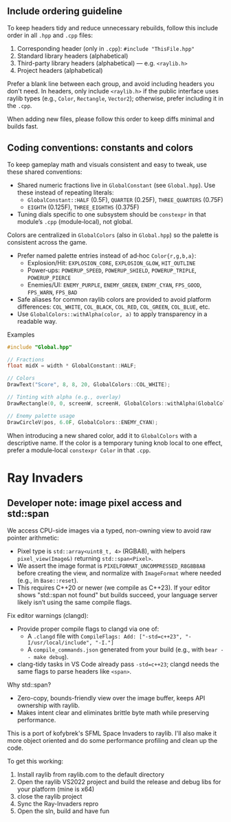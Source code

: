 ## Include ordering guideline

To keep headers tidy and reduce unnecessary rebuilds, follow this include order in all `.hpp` and `.cpp` files:

1. Corresponding header (only in `.cpp`): `#include "ThisFile.hpp"`
2. Standard library headers (alphabetical)
3. Third-party library headers (alphabetical) — e.g. `<raylib.h>`
4. Project headers (alphabetical)

Prefer a blank line between each group, and avoid including headers you don't need. In headers, only include `<raylib.h>` if the public interface uses raylib types (e.g., `Color`, `Rectangle`, `Vector2`); otherwise, prefer including it in the `.cpp`.

When adding new files, please follow this order to keep diffs minimal and builds fast.

## Coding conventions: constants and colors

To keep gameplay math and visuals consistent and easy to tweak, use these shared conventions:

- Shared numeric fractions live in `GlobalConstant` (see `Global.hpp`). Use these instead of repeating literals:
	- `GlobalConstant::HALF` (0.5F), `QUARTER` (0.25F), `THREE_QUARTERS` (0.75F)
	- `EIGHTH` (0.125F), `THREE_EIGHTHS` (0.375F)
- Tuning dials specific to one subsystem should be `constexpr` in that module’s `.cpp` (module‑local), not global.

Colors are centralized in `GlobalColors` (also in `Global.hpp`) so the palette is consistent across the game.

- Prefer named palette entries instead of ad‑hoc `Color{r,g,b,a}`:
	- Explosion/Hit: `EXPLOSION_CORE`, `EXPLOSION_GLOW`, `HIT_OUTLINE`
	- Power‑ups: `POWERUP_SPEED`, `POWERUP_SHIELD`, `POWERUP_TRIPLE`, `POWERUP_PIERCE`
	- Enemies/UI: `ENEMY_PURPLE`, `ENEMY_GREEN`, `ENEMY_CYAN`, `FPS_GOOD`, `FPS_WARN`, `FPS_BAD`
- Safe aliases for common raylib colors are provided to avoid platform differences: `COL_WHITE`, `COL_BLACK`, `COL_RED`, `COL_GREEN`, `COL_BLUE`, etc.
- Use `GlobalColors::withAlpha(color, a)` to apply transparency in a readable way.

Examples

```cpp
#include "Global.hpp"

// Fractions
float midX = width * GlobalConstant::HALF;

// Colors
DrawText("Score", 8, 8, 20, GlobalColors::COL_WHITE);

// Tinting with alpha (e.g., overlay)
DrawRectangle(0, 0, screenW, screenH, GlobalColors::withAlpha(GlobalColors::COL_BLACK, 128));

// Enemy palette usage
DrawCircleV(pos, 6.0F, GlobalColors::ENEMY_CYAN);
```

When introducing a new shared color, add it to `GlobalColors` with a descriptive name. If the color is a temporary tuning knob local to one effect, prefer a module‑local `constexpr Color` in that `.cpp`.

# Ray Invaders

## Developer note: image pixel access and std::span

We access CPU-side images via a typed, non-owning view to avoid raw pointer arithmetic:

- Pixel type is `std::array<uint8_t, 4>` (RGBA8), with helpers `pixel_view(Image&)` returning `std::span<Pixel>`.
- We assert the image format is `PIXELFORMAT_UNCOMPRESSED_R8G8B8A8` before creating the view, and normalize with `ImageFormat` where needed (e.g., in `Base::reset`).
- This requires C++20 or newer (we compile as C++23). If your editor shows "std::span not found" but builds succeed, your language server likely isn’t using the same compile flags.

Fix editor warnings (clangd):

- Provide proper compile flags to clangd via one of:
	- A `.clangd` file with `CompileFlags: Add: ["-std=c++23", "-I/usr/local/include", "-I."]`
	- A `compile_commands.json` generated from your build (e.g., with `bear -- make debug`).
- clang-tidy tasks in VS Code already pass `-std=c++23`; clangd needs the same flags to parse headers like `<span>`.

Why std::span?

- Zero-copy, bounds-friendly view over the image buffer, keeps API ownership with raylib.
- Makes intent clear and eliminates brittle byte math while preserving performance.

This is a port of kofybrek's SFML Space Invaders to raylib. I'll also make it more object oriented and do some performance profiling and clean up the code.

To get this working:
1. Install raylib from raylib.com to the default directory
2. Open the raylib VS2022 project and build the release and debug libs for your platform (mine is x64)
3. close the raylib project
4. Sync the Ray-Invaders repro
5. Open the sln, build and have fun
